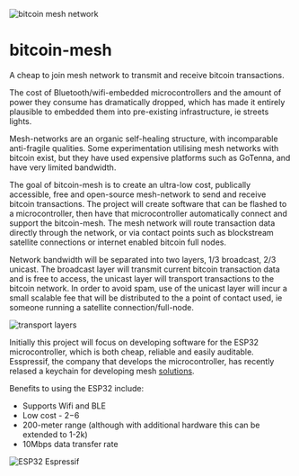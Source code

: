 ![bitcoin mesh network](https://i.imgur.com/p1BPto4.png)
# bitcoin-mesh
A cheap to join mesh network to transmit and receive bitcoin transactions.

The cost of Bluetooth/wifi-embedded microcontrollers and the amount of power they consume has dramatically dropped, which has made it entirely plausible to embedded them into pre-existing infrastructure, ie streets lights.

Mesh-networks are an organic self-healing structure, with incomparable anti-fragile qualities. Some experimentation utilising mesh networks with bitcoin exist, but they have used expensive platforms such as GoTenna, and have very limited bandwidth.

The goal of bitcoin-mesh is to create an ultra-low cost, publically accessible, free and open-source mesh-network to send and receive bitcoin transactions. The project will create software that can be flashed to a microcontroller, then have that microcontroller automatically connect and support the bitcoin-mesh. The mesh network will route transaction data directly through the network, or via contact points such as blockstream satellite connections or internet enabled bitcoin full nodes.

Network bandwidth will be separated into two layers, 1/3 broadcast, 2/3 unicast. The broadcast layer will transmit current bitcoin transaction data and is free to access, the unicast layer will transport transactions to the bitcoin network. In order to avoid spam, use of the unicast layer will incur a small scalable fee that will be distributed to the a point of contact used, ie someone running a satellite connection/full-node.

![transport layers](https://i.imgur.com/jxwNDRx.png)

Initially this project will focus on developing software for the ESP32 microcontroller, which is both cheap, reliable and easily auditable. Esspressif, the company that develops the microcontroller, has recently relased a keychain for developing mesh [solutions](https://www.espressif.com/en/products/software/esp-mesh/overview). 

Benefits to using the ESP32 include:

* Supports Wifi and BLE
* Low cost - $2-$6
* 200-meter range (although with additional hardware this can be extended to 1-2k)
* 10Mbps data transfer rate

![ESP32 Espressif](https://i.imgur.com/B64eBE7.jpg)

